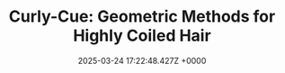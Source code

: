 ---
title: "Curly-Cue: Geometric Methods for Highly Coiled Hair"
link: "https://www.cs.yale.edu/homes/wu-haomiao/publication/curlyCue.html"
date: "2025-03-24 17:22:48.427Z +0000"
description: "Geometric methods for generating shapes that are characteristic of highly coiled hair"
category: "papers"
---